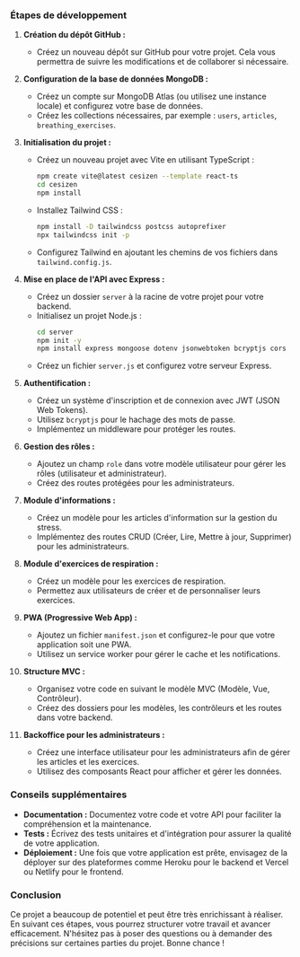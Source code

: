 ### Étapes de développement

1. **Création du dépôt GitHub :**
   - Créez un nouveau dépôt sur GitHub pour votre projet. Cela vous permettra de suivre les modifications et de collaborer si nécessaire.

2. **Configuration de la base de données MongoDB :**
   - Créez un compte sur MongoDB Atlas (ou utilisez une instance locale) et configurez votre base de données.
   - Créez les collections nécessaires, par exemple : `users`, `articles`, `breathing_exercises`.

3. **Initialisation du projet :**
   - Créez un nouveau projet avec Vite en utilisant TypeScript :
     ```bash
     npm create vite@latest cesizen --template react-ts
     cd cesizen
     npm install
     ```
   - Installez Tailwind CSS :
     ```bash
     npm install -D tailwindcss postcss autoprefixer
     npx tailwindcss init -p
     ```
   - Configurez Tailwind en ajoutant les chemins de vos fichiers dans `tailwind.config.js`.

4. **Mise en place de l'API avec Express :**
   - Créez un dossier `server` à la racine de votre projet pour votre backend.
   - Initialisez un projet Node.js :
     ```bash
     cd server
     npm init -y
     npm install express mongoose dotenv jsonwebtoken bcryptjs cors
     ```
   - Créez un fichier `server.js` et configurez votre serveur Express.

5. **Authentification :**
   - Créez un système d'inscription et de connexion avec JWT (JSON Web Tokens).
   - Utilisez `bcryptjs` pour le hachage des mots de passe.
   - Implémentez un middleware pour protéger les routes.

6. **Gestion des rôles :**
   - Ajoutez un champ `role` dans votre modèle utilisateur pour gérer les rôles (utilisateur et administrateur).
   - Créez des routes protégées pour les administrateurs.

7. **Module d'informations :**
   - Créez un modèle pour les articles d'information sur la gestion du stress.
   - Implémentez des routes CRUD (Créer, Lire, Mettre à jour, Supprimer) pour les administrateurs.

8. **Module d'exercices de respiration :**
   - Créez un modèle pour les exercices de respiration.
   - Permettez aux utilisateurs de créer et de personnaliser leurs exercices.

9. **PWA (Progressive Web App) :**
   - Ajoutez un fichier `manifest.json` et configurez-le pour que votre application soit une PWA.
   - Utilisez un service worker pour gérer le cache et les notifications.

10. **Structure MVC :**
    - Organisez votre code en suivant le modèle MVC (Modèle, Vue, Contrôleur).
    - Créez des dossiers pour les modèles, les contrôleurs et les routes dans votre backend.

11. **Backoffice pour les administrateurs :**
    - Créez une interface utilisateur pour les administrateurs afin de gérer les articles et les exercices.
    - Utilisez des composants React pour afficher et gérer les données.

### Conseils supplémentaires

- **Documentation :** Documentez votre code et votre API pour faciliter la compréhension et la maintenance.
- **Tests :** Écrivez des tests unitaires et d'intégration pour assurer la qualité de votre application.
- **Déploiement :** Une fois que votre application est prête, envisagez de la déployer sur des plateformes comme Heroku pour le backend et Vercel ou Netlify pour le frontend.

### Conclusion

Ce projet a beaucoup de potentiel et peut être très enrichissant à réaliser. En suivant ces étapes, vous pourrez structurer votre travail et avancer efficacement. N'hésitez pas à poser des questions ou à demander des précisions sur certaines parties du projet. Bonne chance !